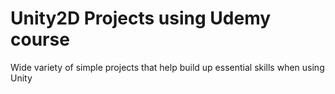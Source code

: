 # Unity2D Projects using Udemy course
Wide variety of simple projects that help build up essential skills when using Unity
